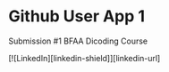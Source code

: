 # Github User App 1
Submission #1 BFAA Dicoding Course

[![LinkedIn][linkedin-shield]][linkedin-url]
